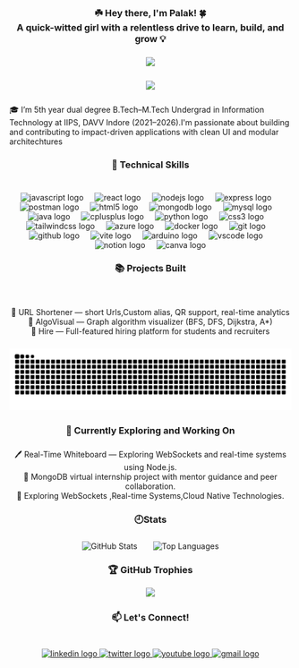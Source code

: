 <h3 align="center">☘️ Hey there, I'm Palak! 🍀<br>A quick-witted girl with a relentless drive to learn, build, and grow 💡</h3>

###

<div align="center">
  <img height="200" src="https://user-images.githubusercontent.com/74038190/212750155-3ceddfbd-19d3-40a3-87af-8d329c8323c4.gif"  />
</div>

###

<div align="center">
  <img src="https://visitor-badge.laobi.icu/badge?page_id=palak-k5.palak-k5&right_color=darkcyan&left_text=Profile%20Views"  />
</div>

###

<p align="left">🎓 I’m 5th year dual degree B.Tech–M.Tech Undergrad in Information Technology at IIPS, DAVV Indore (2021–2026).I'm passionate about building and contributing to impact-driven applications with clean UI and modular architechtures</p>

###

<h3 align="center">💼 Technical Skills</h3>

###

<br clear="both">

<div align="center">
  <img src="https://skillicons.dev/icons?i=js" height="40" alt="javascript logo"  />
  <img width="12" />
  <img src="https://cdn.jsdelivr.net/gh/devicons/devicon/icons/react/react-original.svg" height="40" alt="react logo"  />
  <img width="12" />
  <img src="https://skillicons.dev/icons?i=nodejs" height="40" alt="nodejs logo"  />
  <img width="12" />
  <img src="https://skillicons.dev/icons?i=express" height="40" alt="express logo"  />
  <img width="12" />
  <img src="https://skillicons.dev/icons?i=postman" height="40" alt="postman logo"  />
  <img width="12" />
  <img src="https://cdn.jsdelivr.net/gh/devicons/devicon/icons/html5/html5-original.svg" height="40" alt="html5 logo"  />
  <img width="12" />
  <img src="https://cdn.jsdelivr.net/gh/devicons/devicon/icons/mongodb/mongodb-original.svg" height="40" alt="mongodb logo"  />
  <img width="12" />
  <img src="https://cdn.jsdelivr.net/gh/devicons/devicon/icons/mysql/mysql-original.svg" height="40" alt="mysql logo"  />
  <img width="12" />
  <img src="https://skillicons.dev/icons?i=java" height="40" alt="java logo"  />
  <img width="12" />
  <img src="https://cdn.jsdelivr.net/gh/devicons/devicon/icons/cplusplus/cplusplus-original.svg" height="40" alt="cplusplus logo"  />
  <img width="12" />
  <img src="https://cdn.jsdelivr.net/gh/devicons/devicon/icons/python/python-original.svg" height="40" alt="python logo"  />
  <img width="12" />
  <img src="https://cdn.jsdelivr.net/gh/devicons/devicon/icons/css3/css3-original.svg" height="40" alt="css3 logo"  />
  <img width="12" />
  <img src="https://cdn.jsdelivr.net/gh/devicons/devicon/icons/tailwindcss/tailwindcss-original-wordmark.svg" height="40" alt="tailwindcss logo"  />
  <img width="12" />
  <img src="https://skillicons.dev/icons?i=azure" height="40" alt="azure logo"  />
  <img width="12" />
  <img src="https://cdn.jsdelivr.net/gh/devicons/devicon/icons/docker/docker-original.svg" height="40" alt="docker logo"  />
  <img width="12" />
  <img src="https://cdn.jsdelivr.net/gh/devicons/devicon/icons/git/git-original.svg" height="40" alt="git logo"  />
  <img width="12" />
  <img src="https://cdn.jsdelivr.net/gh/devicons/devicon/icons/github/github-original.svg" height="40" alt="github logo"  />
  <img width="12" />
  <img src="https://skillicons.dev/icons?i=vite" height="40" alt="vite logo"  />
  <img width="12" />
  <img src="https://skillicons.dev/icons?i=arduino" height="40" alt="arduino logo"  />
  <img width="12" />
  <img src="https://cdn.jsdelivr.net/gh/devicons/devicon/icons/vscode/vscode-original.svg" height="40" alt="vscode logo"  />
  <img width="12" />
  <img src="https://cdn.jsdelivr.net/gh/devicons/devicon/icons/notion/notion-original.svg" height="40" alt="notion logo"  />
  <img width="12" />
  <img src="https://cdn.simpleicons.org/canva/00C4CC" height="40" alt="canva logo"  />
</div>

###

<h3 align="center">📚 Projects Built</h3>

###

<br clear="both">

<p align="center">🔗 URL Shortener — short Urls,Custom alias, QR support, real-time analytics<br>🧠 AlgoVisual — Graph algorithm visualizer (BFS, DFS, Dijkstra, A*)<br>💼 Hire — Full-featured hiring platform for students and recruiters</p>

###

<picture>
  <source media="(prefers-color-scheme: dark)" srcset="https://raw.githubusercontent.com/palak-k5/palak-k5/output/pacman-contribution-graph-dark.svg">
  <source media="(prefers-color-scheme: light)" srcset="https://raw.githubusercontent.com/palak-k5/palak-k5/output/pacman-contribution-graph.svg">
  <img alt="pacman contribution graph" src="https://raw.githubusercontent.com/palak-k5/palak-k5/output/pacman-contribution-graph.svg">
</picture>

###

<h3 align="center">🌱 Currently Exploring and Working On</h3>

###

<p align="center">🖊️ Real-Time Whiteboard — Exploring WebSockets and real-time systems using Node.js.<br>🎥  MongoDB virtual internship project with mentor guidance and peer collaboration.<br>📌 Exploring WebSockets ,Real-time Systems,Cloud Native Technologies.</p>

###

<h3 align="center">🕘Stats</h3>

###


<p align="center">
  <!-- GitHub Stats -->
  <img src="https://github-readme-stats.vercel.app/api?username=palak-k5&hide_title=true&hide_rank=false&show_icons=true&include_all_commits=true&count_private=true&theme=dracula&hide_border=false" height="160" alt="GitHub Stats" />
  <span style="display:inline-block; width: 20px;"></span>
  <img src="https://github-readme-stats.vercel.app/api/top-langs?username=palak-k5&locale=en&hide_title=false&layout=compact&card_width=320&langs_count=6&theme=dracula&hide_border=false" height="160" alt="Top Languages" />
</p>

<h3 align="center">🏆 GitHub Trophies</h3>

<p align="center">
<img src="https://github-profile-trophy.vercel.app/?username=palak-k5&theme=chalk&column=5&no-frame=false&no-bg=true&margin-w=15&margin-h=15&title=Multilanguage,Commits,Repositories,Experience,PullRequest" />
</p>

###

<h3 align="center">📫 Let's Connect!</h3>

###

<br clear="both">

<div align="center">
  <a href="https://www.linkedin.com/in/palak-kumrawat/" target="_blank">
    <img src="https://raw.githubusercontent.com/maurodesouza/profile-readme-generator/master/src/assets/icons/social/linkedin/default.svg" width="46" height="30" alt="linkedin logo"  />
  </a>
  <a href="https://x.com/palak_p78663" target="_blank">
    <img src="https://raw.githubusercontent.com/maurodesouza/profile-readme-generator/master/src/assets/icons/social/twitter/default.svg" width="46" height="30" alt="twitter logo"  />
  </a>
  <a href="https://www.youtube.com/channel/UCMH9THcJE0ciqBQx8Li9KBQ" target="_blank">
    <img src="https://raw.githubusercontent.com/maurodesouza/profile-readme-generator/master/src/assets/icons/social/youtube/default.svg" width="46" height="30" alt="youtube logo"  />
  </a>
  <a href="mailto:palakkumrawat05@gmail.com" target="_blank">
    <img src="https://raw.githubusercontent.com/maurodesouza/profile-readme-generator/master/src/assets/icons/social/gmail/default.svg" width="46" height="30" alt="gmail logo"  />
  </a>
</div>

###
